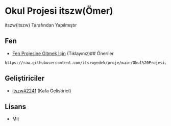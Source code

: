 # Okul Projesi itszw(Ömer)
itszw(itszw) Tarafından Yapılmıştır

## Fen
- [Fen Projesine Gitmek İçin]([https://github.com/itszwyedek](https://raw.githubusercontent.com/itszwyedek/proje/main/Okul%20Projesi/Kan%20Verelim%20HayatBulal%C4%B1m.jpg)) (Tıklayınız)## Öneriler

```## Öneriler
https://raw.githubusercontent.com/itszwyedek/proje/main/Okul%20Projesi/Kan%20Verelim%20HayatBulal%C4%B1m.jpg
```

## Geliştiriciler
- [itszw#2241](https://github.com/itszwyedek) (Kafa Gelistirici)

## Lisans
- Mit
